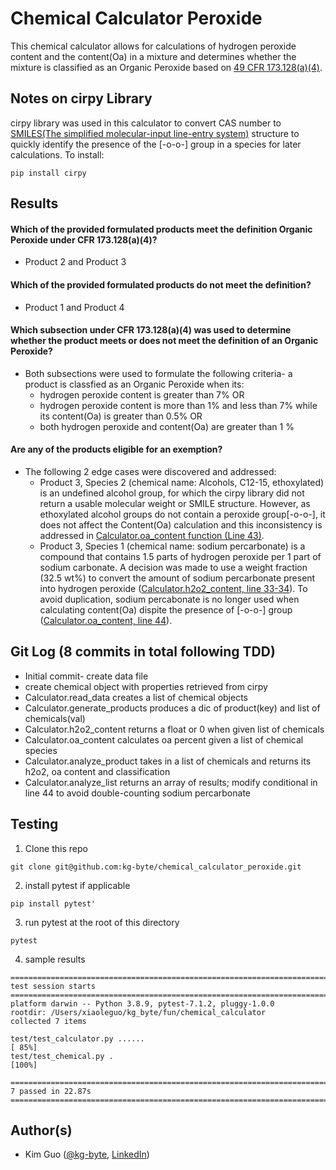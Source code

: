 # Chemical Calculator Peroxide
  This chemical calculator allows for calculations of hydrogen peroxide content and the content(Oa) in a mixture and determines whether the mixture is classified as an Organic Peroxide based on [49 CFR 173.128(a)(4)](https://www.ecfr.gov/current/title-49/subtitle-B/chapter-I/subchapter-C/part-173/subpart-D/section-173.128).
  
## Notes on cirpy Library
  cirpy library was used in this calculator to convert CAS number to [SMILES(The simplified molecular-input line-entry system)](https://en.wikipedia.org/wiki/Simplified_molecular-input_line-entry_system) structure to quickly identify the presence of the [-o-o-] group in a species for later calculations. To install:
  ```
  pip install cirpy
  ```

## Results
  #### Which of the provided formulated products meet the definition Organic Peroxide under CFR 173.128(a)(4)?
   - Product 2 and Product 3 
  #### Which of the provided formulated products do not meet the definition?
   - Product 1 and Product 4
  #### Which subsection under CFR 173.128(a)(4) was used to determine whether the product meets or does not meet the definition of an Organic Peroxide?
   - Both subsections were used to formulate the following criteria- a product is classfied as an Organic Peroxide when its:
     -  hydrogen peroxide content is greater than 7% OR
     -  hydrogen peroxide content is more than 1% and less than 7% while its content(Oa) is greater than 0.5% OR
     -  both hydrogen peroxide and content(Oa) are greater than 1 %  
  #### Are any of the products eligible for an exemption?
   - The following 2 edge cases were discovered and addressed:
     - Product 3, Species 2 (chemical name: Alcohols, C12-15, ethoxylated) is an undefined alcohol group, for which the cirpy library did not return a usable molecular weight or SMILE structure. However, as ethoxylated alcohol groups do not contain a peroxide group[-o-o-], it does not affect the Content(Oa) calculation and this inconsistency is addressed in [Calculator.oa_content function (Line 43)](https://github.com/kg-byte/chemical_calculator_peroxide/blob/main/src/calculator.py).
      - Product 3, Species 1 (chemical name: sodium percarbonate) is a compound that contains 1.5 parts of hydrogen peroxide per 1 part of sodium carbonate. A decision was made to use a weight fraction (32.5 wt%) to convert the amount of sodium percarbonate present into hydrogen peroxide ([Calculator.h2o2_content, line 33-34](https://github.com/kg-byte/chemical_calculator_peroxide/blob/main/src/calculator.py)). To avoid duplication, sodium percabonate is no longer used when calculating content(Oa) dispite the presence of [-o-o-] group ([Calculator.oa_content, line 44](https://github.com/kg-byte/chemical_calculator_peroxide/blob/main/src/calculator.py)). 

## Git Log (8 commits in total following TDD)
  - Initial commit- create data file
  - create chemical object with properties retrieved from cirpy
  - Calculator.read_data creates a list of chemical objects
  - Calculator.generate_products produces a dic of product(key) and list of chemicals(val)
  - Calculator.h2o2_content returns a float or 0 when given list of chemicals
  - Calculator.oa_content calculates oa percent given a list of chemical species
  - Calculator.analyze_product takes in a list of chemicals and returns its h2o2, oa content and classification
  - Calculator.analyze_list returns an array of results; modify conditional in line 44 to avoid double-counting sodium percarbonate

## Testing
1. Clone this repo
```
git clone git@github.com:kg-byte/chemical_calculator_peroxide.git
```

2. install pytest if applicable
```
pip install pytest'
```
3. run pytest at the root of this directory
```
pytest
```
4. sample results
```
============================================================================== test session starts ==============================================================================
platform darwin -- Python 3.8.9, pytest-7.1.2, pluggy-1.0.0
rootdir: /Users/xiaoleguo/kg_byte/fun/chemical_calculator
collected 7 items                                                                                                                                                               

test/test_calculator.py ......                                                                                                                                            [ 85%]
test/test_chemical.py .                                                                                                                                                   [100%]

============================================================================== 7 passed in 22.87s ===============================================================================
```

## Author(s)
 - Kim Guo ([@kg-byte](https://github.com/kg-byte), [LinkedIn](https://www.linkedin.com/in/xiaole-guo-5331b4158/))

